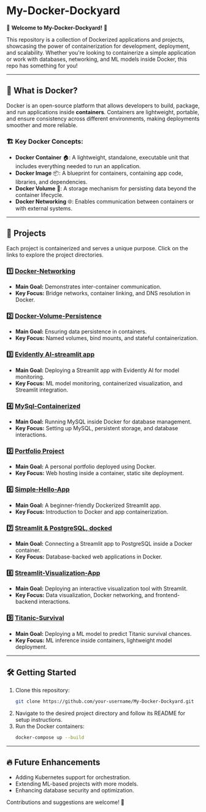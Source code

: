 # My-Docker-Dockyard

🚀 **Welcome to My-Docker-Dockyard!** 🚀

This repository is a collection of Dockerized applications and projects, showcasing the power of containerization for development, deployment, and scalability. Whether you're looking to containerize a simple application or work with databases, networking, and ML models inside Docker, this repo has something for you!

---
## 🐳 What is Docker?
Docker is an open-source platform that allows developers to build, package, and run applications inside **containers**. Containers are lightweight, portable, and ensure consistency across different environments, making deployments smoother and more reliable.

### 🏗️ Key Docker Concepts:
- **Docker Container** 🏠: A lightweight, standalone, executable unit that includes everything needed to run an application.
- **Docker Image** 📦: A blueprint for containers, containing app code, libraries, and dependencies.
- **Docker Volume** 💾: A storage mechanism for persisting data beyond the container lifecycle.
- **Docker Networking** 🌐: Enables communication between containers or with external systems.

---
## 📌 Projects
Each project is containerized and serves a unique purpose. Click on the links to explore the project directories.

### 1️⃣ [Docker-Networking](Docker-Networking/)
- **Main Goal:** Demonstrates inter-container communication.
- **Key Focus:** Bridge networks, container linking, and DNS resolution in Docker.

### 2️⃣ [Docker-Volume-Persistence](Docker-Volume-Persistence/)
- **Main Goal:** Ensuring data persistence in containers.
- **Key Focus:** Named volumes, bind mounts, and stateful containerization.

### 3️⃣ [Evidently AI-streamlit app](Evidently%20AI-streamlit%20app/streamlit-app/)
- **Main Goal:** Deploying a Streamlit app with Evidently AI for model monitoring.
- **Key Focus:** ML model monitoring, containerized visualization, and Streamlit integration.

### 4️⃣ [MySql-Containerized](MySql-Containerized/)
- **Main Goal:** Running MySQL inside Docker for database management.
- **Key Focus:** Setting up MySQL, persistent storage, and database interactions.

### 5️⃣ [Portfolio Project](Portfolio%20Project/)
- **Main Goal:** A personal portfolio deployed using Docker.
- **Key Focus:** Web hosting inside a container, static site deployment.

### 6️⃣ [Simple-Hello-App](Simple-Hello-App/)
- **Main Goal:** A beginner-friendly Dockerized Streamlit app.
- **Key Focus:** Introduction to Docker and app containerization.

### 7️⃣ [Streamlit & PostgreSQL, docked](Streamlit%20%26%20PostgreSQL,%20docked/)
- **Main Goal:** Connecting a Streamlit app to PostgreSQL inside a Docker container.
- **Key Focus:** Database-backed web applications in Docker.

### 8️⃣ [Streamlit-Visualization-App](Streamlit-Visualization-App/)
- **Main Goal:** Deploying an interactive visualization tool with Streamlit.
- **Key Focus:** Data visualization, Docker networking, and frontend-backend interactions.

### 9️⃣ [Titanic-Survival](titanic-survival/)
- **Main Goal:** Deploying a ML model to predict Titanic survival chances.
- **Key Focus:** ML inference inside containers, lightweight model deployment.

---
## 🛠️ Getting Started
1. Clone this repository:
   ```bash
   git clone https://github.com/your-username/My-Docker-Dockyard.git
   ```
2. Navigate to the desired project directory and follow its README for setup instructions.
3. Run the Docker containers:
   ```bash
   docker-compose up --build
   ```

---
## 🔥 Future Enhancements
- Adding Kubernetes support for orchestration.
- Extending ML-based projects with more models.
- Enhancing database security and optimization.

Contributions and suggestions are welcome! 🚀
